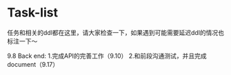 # Task-list
任务和相关的ddl都在这里，请大家检查一下，如果遇到可能需要延迟ddl的情况也标注一下～

9.8
Back end:
1.完成API的完善工作（9.10）
2.和前段沟通测试，并且完成document（9.17）

